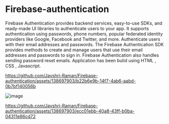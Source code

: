 # Firebase-authentication

Firebase Authentication provides backend services, easy-to-use SDKs, and ready-made UI libraries to authenticate users to your app. 
It supports authentication using passwords, phone numbers, popular federated identity providers like Google, Facebook and Twitter, and more.
Authenticate users with their email addresses and passwords. 
The Firebase Authentication SDK provides methods to create and manage users that use their email addresses and passwords to sign in. 
Firebase Authentication also handles sending password reset emails.
Application has been bulid using HTML , CSS , Javascript.



https://github.com/Jayshri-Raman/Firebase-authentication/assets/138697903/b22b6e9b-14f7-4ab6-aabd-0b7bf140056b





![image](https://github.com/Jayshri-Raman/Firebase-authentication/assets/138697903/3be9d9c4-cbf2-49ce-9b35-144bcdb54d7a)




https://github.com/Jayshri-Raman/Firebase-authentication/assets/138697903/ecc01ebb-40a8-43ff-b0ba-04311e86cd72





